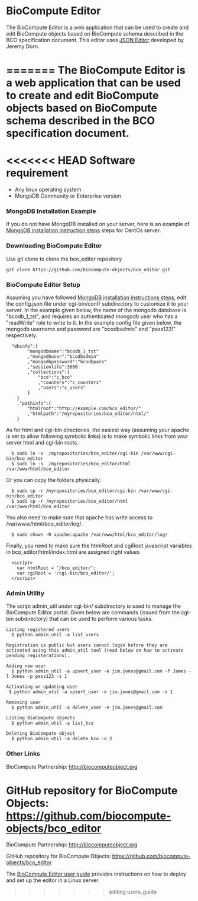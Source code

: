 BioCompute Editor
=================

The BioCompute Editor is a web application that can be used to create and edit BioCompute objects based on BioCompute schema described in the BCO specification document. This editor uses <a href="https://github.com/jdorn/json-editor">JSON Editor</a> developed by Jeremy Dorn.

=======
The BioCompute Editor is a web application that can be used to create and edit BioCompute objects based on BioCompute schema described in the BCO specification document.
=======

<<<<<<< HEAD
Software requirement
====================
* Any linux operating system
* MongoDB Community or Enterprise version


### MongoDB Installation Example
If you do not have MongoDB installed on your server, here is an example of [MongoDB installation instruction steps](mongodb_installation.md) steps for CentOs server. 


### Downloading BioCompute Editor
Use git clone to clone the bco_editor repository

```
git clone https://github.com/biocompute-objects/bco_editor.git

```

### BioCompute Editor Setup
Assuming you have followed [MongoDB installation instructions steps](mongodb_installation.md), edit the config.json file under cgi-bin/conf/ subdirectory to customize it to your server. In the example given below, the name of the mongodb database is "bcodb_1_tst", and requires an authenticated mongodb user who has a "readWrite" role to write to it. In the example config file given below, the mongodb username and password are "bcodbadmin" and "pass123!" respectively.


```
  "dbinfo":{
        "mongodbname":"bcodb_1_tst"
        ,"mongodbuser":"bcodbadmin"
        ,"mongodbpassword":"bcodbpass"
        ,"sessionlife":3600
        ,"collections":{
            "bco":"c_bco"
            ,"counters":"c_counters"
            ,"users":"c_users"
        }
    }    
    ,"pathinfo":{
        "htmlroot":"http://example.com/bco_editor/"
        ,"htmlpath":"/myrepositories/bco_editor/html/"
    }

```

As for html and cgi-bin directories, the easiest way (assuming your apache is set to allow following symbolic links) is to make symbolic links from your server html and cgi-bin roots.

```
  $ sudo ln -s  /myrepositories/bco_editor/cgi-bin /var/www/cgi-bin/bco_editor
  $ sudo ln -s  /myrepositories/bco_editor/html /var/www/html/bco_editor
```

Or you can copy the folders physically.

```
  $ sudo cp -r /myrepositories/bco_editor/cgi-bin /var/www/cgi-bin/bco_editor
  $ sudo cp -r /myrepositories/bco_editor/html /var/www/html/bco_editor
```

You also need to make sure that apache has write access to /var/www/html/bco_editor/log/.

```
  $ sudo chown -R apache:apache /var/www/html/bco_editor/log/
```

Finally, you need to make sure the htmlRoot and cgiRoot javascript variables in bco_editor/html/index.html are assigned right values

```
  <script>
    var htmlRoot = '/bco_editor/';
    var cgiRoot = '/cgi-bin/bco_editor/';
  </script>
```

### Admin Utility
The script admin_util under cgi-bin/ subdirectory is used to manage the BioCompute Editor portal. Given below are commands (issued from the cgi-bin subdirectory) that can be used to perform various tasks.
 
```
Listing registered users 
  $ python admin_util -a list_users

Registration is public but users cannot login before they are activated using this admin_util tool (read below on how to activate pending registerations).

Adding new user
  $ python admin_util -a upsert_user -e jim.jones@gmail.com -f James -l Jones -p pass123 -s 1

Activating or updating user
 $ python admin_util -a upsert_user -e jim.jones@gmail.com -s 1

Removing user
  $ python admin_util -a delete_user -e jim.jones@gmail.com

Listing BioCompute objects
  $ python admin_util -a list_bco

Deleting BioCompute object
  $ python admin_util -a delete_bco -o 2

```



### Other Links
BioCompute Partnership: http://biocomputeobject.org

GitHub repository for BioCompute Objects:
https://github.com/biocompute-objects/bco_editor
=======
BioCompute Partnership: http://biocomputeobject.org

GitHub repository for BioCompute Objects:
https://github.com/biocompute-objects/bco_editor


The [BioCompute Editor user guide](/user_guide.md) provides instructions on how to deploy and set up the editor in a Linux server.


>>>>>>> editing users_guide

